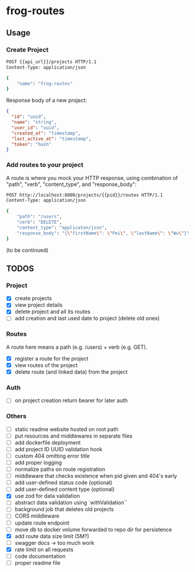 # frog-routes

## Usage

### Create Project

```bash
POST {{api_url}}/projects HTTP/1.1
Content-Type: application/json

{
    "name": "frog-routes"
}
```

Response body of a new project:

```json
{
  "id": "uuid",
  "name": "string",
  "user_id": "uuid",
  "created_at": "timestamp",
  "last_active_at": "timestamp",
  "token": "hash"
}
```

### Add routes to your project

A route is where you mock your HTTP response, using combination of "path",
"verb", "content_type", and "response_body": 

```bash
POST http://localhost:8000/projects/{{pid}}/routes HTTP/1.1
Content-Type: application/json

{
    "path": "/users",
    "verb": "DELETE",
    "content_type": "applicaton/json",
    "response_body": "{\"firstName\": \"Pei\", \"lastName\": \"Wu\"}"
}
```

(to be continued)

## TODOS

### Project

- [x] create projects
- [x] view project details
- [x] delete project and all its routes
- [ ] add creation and last used date to project (delete old ones)

### Routes

A route here means a path (e.g. /users) + verb (e.g. GET).

- [x] register a route for the project
- [x] view routes of the project
- [x] delete route (and linked data) from the project

### Auth

- [ ] on project creation return bearer for later auth

### Others

- [ ] static readme website hosted on root path
- [ ] put resources and middlewares in separate files
- [ ] add dockerfile deployment
- [ ] add project ID UUID validation hook
- [ ] custom 404 omitting error title
- [ ] add proper logging
- [ ] normalize paths on route registration
- [ ] middleware that checks existence when pid given and 404's early
- [ ] add user-defined status code (optional)
- [ ] add user-defined content type (optional)
- [x] use zod for data validation
- [ ] abstract data validation using `withValidation``
- [ ] background job that deletes old projects
- [ ] CORS middleware
- [ ] update route endpoint
- [ ] move db to docker volume forwarded to repo dir for persistence
- [x] add route data size limit (5M?)
- [ ] swagger docs -> too much work
- [x] rate limit on all requests
- [ ] code documentation
- [ ] proper readme file
